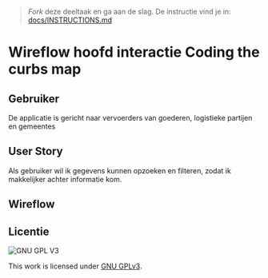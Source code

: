 > _Fork_ deze deeltaak en ga aan de slag. De instructie vind je in: [docs/INSTRUCTIONS.md](docs/INSTRUCTIONS.md)

# Wireflow hoofd interactie Coding the curbs map

## Gebruiker

De applicatie is gericht naar vervoerders van goederen, logistieke partijen en gemeentes

## User Story

Als gebruiker wil ik gegevens kunnen opzoeken en filteren, zodat ik makkelijker achter informatie kom.

## Wireflow

<!-- Toon de wireflow -->

 

## Licentie

![GNU GPL V3](https://www.gnu.org/graphics/gplv3-127x51.png)

This work is licensed under [GNU GPLv3](./LICENSE).
